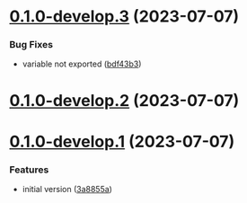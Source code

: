 # [0.1.0-develop.3](https://git.lumeweb.com/LumeWeb/presetter-relay-plugin-preset/compare/v0.1.0-develop.2...v0.1.0-develop.3) (2023-07-07)


### Bug Fixes

* variable not exported ([bdf43b3](https://git.lumeweb.com/LumeWeb/presetter-relay-plugin-preset/commit/bdf43b3d8eb5ee484c4078de71b29ae368c36ab2))

# [0.1.0-develop.2](https://git.lumeweb.com/LumeWeb/presetter-relay-plugin-preset/compare/v0.1.0-develop.1...v0.1.0-develop.2) (2023-07-07)

# [0.1.0-develop.1](https://git.lumeweb.com/LumeWeb/presetter-relay-plugin-preset/compare/v0.0.1...v0.1.0-develop.1) (2023-07-07)


### Features

* initial version ([3a8855a](https://git.lumeweb.com/LumeWeb/presetter-relay-plugin-preset/commit/3a8855abe2fdd41bcc95e404baa81a11123719c4))
